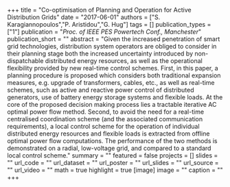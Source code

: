 +++
title = "Co-optimisation of Planning and Operation for Active Distribution Grids"
date = "2017-06-01"
authors = ["S. Karagiannopoulos","P. Aristidou","G. Hug"]
tags = []
publication_types = ["1"]
publication = "_Proc. of IEEE PES Powertech Conf., Manchester_"
publication_short = ""
abstract = "Given the increased penetration of smart grid technologies, distribution system operators are obliged to consider in their planning stage both the increased uncertainty introduced by non-dispatchable distributed energy resources, as well as the operational flexibility provided by new real-time control schemes. First, in this paper, a planning procedure is proposed which considers both traditional expansion measures, e.g. upgrade of transformers, cables, etc., as well as real-time schemes, such as active and reactive power control of distributed generators, use of battery energy storage systems and flexible loads. At the core of the proposed decision making process lies a tractable iterative AC optimal power flow method. Second, to avoid the need for a real-time centralised coordination scheme (and the associated communication requirements), a local control scheme for the operation of individual distributed energy resources and flexible loads is extracted from offline optimal power flow computations. The performance of the two methods is demonstrated on a radial, low-voltage grid, and compared to a standard local control scheme."
summary = ""
featured = false
projects = []
slides = ""
url_code = ""
url_dataset = ""
url_poster = ""
url_slides = ""
url_source = ""
url_video = ""
math = true
highlight = true
[image]
image = ""
caption = ""
+++

